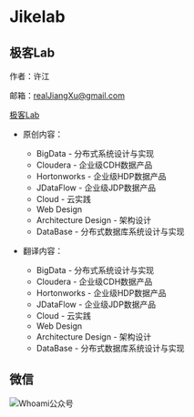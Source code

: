 # Jikelab

## 极客Lab

作者：许江

邮箱：realJiangXu@gmail.com

[极客Lab](https://tech.jikelab.com/tech-labs)

* 原创内容：
  - BigData - 分布式系统设计与实现
  - Cloudera - 企业级CDH数据产品
  - Hortonworks - 企业级HDP数据产品
  - JDataFlow - 企业级JDP数据产品
  - Cloud - 云实践
  - Web Design 
  - Architecture Design - 架构设计
  - DataBase  - 分布式数据库系统设计与实现

* 翻译内容：
  - BigData - 分布式系统设计与实现
  - Cloudera - 企业级CDH数据产品
  - Hortonworks - 企业级HDP数据产品
  - JDataFlow - 企业级JDP数据产品
  - Cloud - 云实践
  - Web Design 
  - Architecture Design - 架构设计
  - DataBase  - 分布式数据库系统设计与实现

## 微信

![Whoami公众号](https://raw.githubusercontent.com/jikelab/labs/master/common/img/weixin_public.gif)
